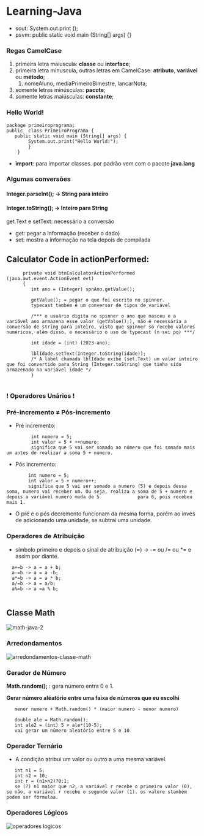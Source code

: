 # Learning-Java

- sout: System.out.print ();
- psvm: public static void main (String[] args) {}

### Regas CamelCase

1. primeira letra maiuscula: **classe** ou **interface**;
2. primeira letra minuscula, outras letras em CamelCase: **atributo**, **variável** ou **método**;
   1. nomeAluno, mediaPrimeiroBimestre, lancarNota;
3. somente letras minúsculas: **pacote**;
4. somente letras maiúsculas: **constante**;

### Hello World!

``` 
package primeiroprograma;
public  class PrimeiroPrograma {
   public static void main (String[] args) {
        System.out.print("Hello World!");
        }
    }
```

- **import**: para importar classes.
por padrão vem com o pacote **java.lang**

### Algumas conversões

#### Integer.parseInt(); -> String para inteiro
#### Integer.toString(); -> Inteiro para String

get.Text e setText: necessário a conversão

- get: pegar a informação (receber o dado)
- set: mostra a informação na tela depois de compilada

## Calculator Code in actionPerformed:

```
      private void btnCalculatorActionPerformed (java.awt.event.ActionEvent evt) 
      {
         int ano = (Integer) spnAno.getValue(); 
         
         getValue(); = pegar o que foi escrito no spinner.
         typecast também é um conversor de tipos de variável

         /*** o usuário digita no spinner o ano que nasceu e a variável ano armazena esse valor (getValue();), não é necessária a conversão de string para inteiro, visto que spinner só recebe valores numéricos, além disso, e necessário o uso de typecast (n sei pq) ***/

         int idade = (int) (2023-ano);

         lblIdade.setText(Integer.toString(idade)); 
         /* A label chamada lblIdade exibe (set.Text) um valor inteiro que foi convertido para String (Integer.toString) que tinha sido armazenado na variável idade */ 
         } 
         
  ```
  
 ### ! Operadores Unários !   
 
 ### Pré-incremento ≠ Pós-incremento
- Pré incremento: 

```
         int numero = 5;
         int valor = 5 + ++numero; 
         significa que 5 vai ser somado ao número que foi somado mais um antes de realizar a soma 5 + numero.
 ```
 - Pós incremento:
 ```
         int numero = 5;
         int valor = 5 + numero++;
         significa que 5 vai ser somado a numero (5) e depois dessa soma, numero vai receber um. Ou seja, realiza a soma de 5 + numero e depois a variável numero muda de 5              para 6, pois recebeu mais 1.
 ```
 - O pré e o pós decremento funcionam da mesma forma, porém ao invés de adicionando uma unidade, se subtrai uma unidade.
 
 ### Operadores de Atribuição 
 - símbolo primeiro e depois o sinal de atribuição (=) -> -= ou /= ou *= e assim por diante.
 ```
   a+=b -> a = a + b;
   a-=b -> a = a -b;
   a*=b -> a = a * b;
   a/=b -> a = a/b;
   a%=b -> a =a % b;
   
 ```
 
 ## Classe Math

![math-java-2](https://user-images.githubusercontent.com/82779734/234941866-f5875462-0ea6-42a7-b649-ccb31fe01594.png)

### Arredondamentos

![arredondamentos-classe-math](https://user-images.githubusercontent.com/82779734/234943655-0deb9cf0-bdfb-4e79-81d1-f4ffe9a13075.png)

### Gerador de Número

**Math.random();** : gera número entra 0 e 1.

**Gerar número aléatório entre uma faixa de números que eu escolhi**
```
   menor numero + Math.random() * (maior numero - menor numero)
   
   double ale = Math.random();
   int ale2 = (int) 5 + ale*(10-5);
   vai gerar um número aleatório entre 5 e 10
```

### Operador Ternário
- A condição atribui um valor ou outro a uma mesma variável.

```
   int n1 = 5;
   int n2 = 10;
   int r = (n1>n2)?0:1;
   se (?) n1 maior que n2, a variável r recebe o primeiro valor (0), se não, a variável r recebe o segundo valor (1). os valore stambém podem ser fórmulaa.
```

### Operadores Lógicos
![operadores logicos](https://user-images.githubusercontent.com/82779734/235231909-d9ead60d-1b5f-4193-91f6-d5239c800888.png)



   
